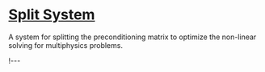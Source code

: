 # [Split System](syntax/Preconditioning/index.md)

A system for splitting the preconditioning matrix to optimize the non-linear solving for
multiphysics problems.

!---
